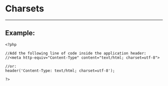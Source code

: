 # Charsets
-------

## Example:


    <?php

	//Add the following line of code inside the application header:
	//<meta http-equiv="Content-Type" content="text/html; charset=utf-8">

	//or:
	header('Content-Type: text/html; charset=utf-8');

	?>
